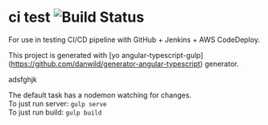 # ci test ![Build Status](http://jenkins.nawth.io:8080/buildStatus/icon?job=CDProject)

For use in testing CI/CD pipeline with GitHub + Jenkins + AWS CodeDeploy.

This project is generated with [yo angular-typescript-gulp] (https://github.com/danwild/generator-angular-typescript)
generator.

adsfghjk

The default task has a nodemon watching for changes.<br/>
To just run server: `gulp serve`<br/>
To just run build: `gulp build`